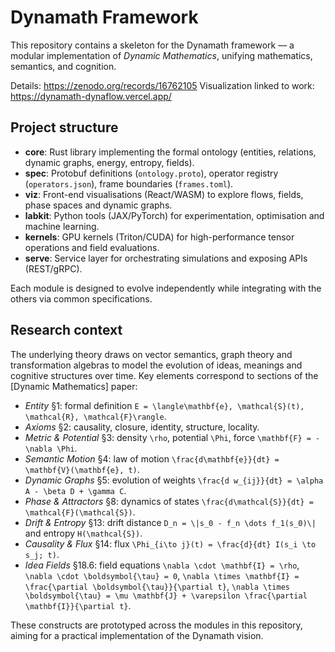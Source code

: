 # Dynamath Framework

This repository contains a skeleton for the Dynamath framework — a modular implementation of *Dynamic Mathematics*, unifying mathematics, semantics, and cognition.

Details: https://zenodo.org/records/16762105 
Visualization linked to work: https://dynamath-dynaflow.vercel.app/ 


## Project structure

- **core**: Rust library implementing the formal ontology (entities, relations, dynamic graphs, energy, entropy, fields).
- **spec**: Protobuf definitions (`ontology.proto`), operator registry (`operators.json`), frame boundaries (`frames.toml`).
- **viz**: Front-end visualisations (React/WASM) to explore flows, fields, phase spaces and dynamic graphs.
- **labkit**: Python tools (JAX/PyTorch) for experimentation, optimisation and machine learning.
- **kernels**: GPU kernels (Triton/CUDA) for high-performance tensor operations and field evaluations.
- **serve**: Service layer for orchestrating simulations and exposing APIs (REST/gRPC).

Each module is designed to evolve independently while integrating with the others via common specifications.

## Research context

The underlying theory draws on vector semantics, graph theory and transformation algebras to model the evolution of ideas, meanings and cognitive structures over time. Key elements correspond to sections of the [Dynamic Mathematics] paper:

- *Entity* §1: formal definition `E = \langle\mathbf{e}, \mathcal{S}(t), \mathcal{R}, \mathcal{F}\rangle`.
- *Axioms* §2: causality, closure, identity, structure, locality.
- *Metric & Potential* §3: density `\rho`, potential `\Phi`, force `\mathbf{F} = -\nabla \Phi`.
- *Semantic Motion* §4: law of motion `\frac{d\mathbf{e}}{dt} = \mathbf{V}(\mathbf{e}, t)`.
- *Dynamic Graphs* §5: evolution of weights `\frac{d w_{ij}}{dt} = \alpha A - \beta D + \gamma C`.
- *Phase & Attractors* §8: dynamics of states `\frac{d\mathcal{S}}{dt} = \mathcal{F}(\mathcal{S})`.
- *Drift & Entropy* §13: drift distance `D_n = \|s_0 - f_n \dots f_1(s_0)\|` and entropy `H(\mathcal{S})`.
- *Causality & Flux* §14: flux `\Phi_{i\to j}(t) = \frac{d}{dt} I(s_i \to s_j; t)`.
- *Idea Fields* §18.6: field equations `\nabla \cdot \mathbf{I} = \rho`, `\nabla \cdot \boldsymbol{\tau} = 0`, `\nabla \times \mathbf{I} = \frac{\partial \boldsymbol{\tau}}{\partial t}`, `\nabla \times \boldsymbol{\tau} = \mu \mathbf{J} + \varepsilon \frac{\partial \mathbf{I}}{\partial t}`.

These constructs are prototyped across the modules in this repository, aiming for a practical implementation of the Dynamath vision.
